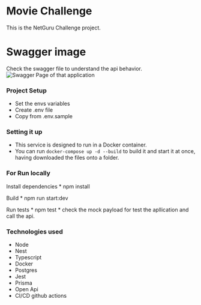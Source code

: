 # Movie Challenge

This is the NetGuru Challenge project.

# Swagger image
  Check the swagger file to understand the api behavior.
<img
    src="https://i.ibb.co/M5j5hgb/Screen-Shot-2022-06-03-at-10-25-12-AM.png"
    alt="Swagger Page of that application"
    title="Swagger Page of that application" />


### Project Setup
  * Set the envs variables
  * Create .env file
  * Copy from .env.sample

### Setting it up
  * This service is designed to run in a Docker container.
  * You can run `docker-compose up -d --build` to build it and start it at once, having downloaded the files onto a folder.

### For Run locally
  Install dependencies
    * npm install

  Build
    * npm run start:dev

  Run tests
    * npm test
    * check the mock payload for test the apllication and call the api.

### Technologies used
  * Node
  * Nest
  * Typescript
  * Docker
  * Postgres
  * Jest
  * Prisma
  * Open Api
  * CI/CD github actions
